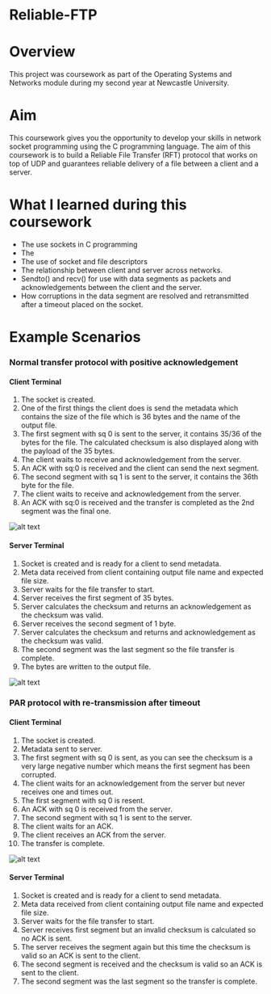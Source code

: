 # Reliable-FTP

# Overview

This project was coursework as part of the Operating Systems and Networks module during my second year at Newcastle University.

# Aim

This coursework gives you the opportunity to develop your skills in network socket programming using
the C programming language. The aim of this coursework is to build a Reliable File Transfer (RFT)
protocol that works on top of UDP and guarantees reliable delivery of a file between a client and a
server. 

# What I learned during this coursework

* The use sockets in C programming
* The 
* The use of socket and file descriptors
* The relationship between client and server across networks.
* Sendto() and recv() for use with data segments as packets and acknowledgements between the client and the server.
* How corruptions in the data segment are resolved and retransmitted after a timeout placed on the socket.

# Example Scenarios

### Normal transfer protocol with positive acknowledgement
#### Client Terminal
1.	The socket is created. 
2.	One of the first things the client does is send the metadata which contains the size of the file which is 36 bytes and the name of the output file. 
3.	The first segment with sq 0 is sent to the server, it contains 35/36 of the bytes for the file. The calculated checksum is also displayed along with the payload of the 35 bytes. 
4.	The client waits to receive and acknowledgement from the server. 
5.	An ACK with sq:0 is received and the client can send the next segment. 
6.  The second segment with sq 1 is sent to the server, it contains the 36th byte for the file. 
7.  The client waits to receive and acknowledgement from the server. 
8.	An ACK with sq:0 is received and the transfer is completed as the 2nd segment was the final one.

![alt text](http://url/to/img.png)
#### Server Terminal
1.	Socket is created and is ready for a client to send metadata. 
2.	Meta data received from client containing output file name and expected file size. 
3.	Server waits for the file transfer to start. 
4.	Server receives the first segment of 35 bytes. 
5.	Server calculates the checksum and returns an acknowledgement as the checksum was valid. 
6.	Server receives the second segment of 1 byte. 
7.	Server calculates the checksum and returns and acknowledgement as the checksum was valid. 
8.	The second segment was the last segment so the file transfer is complete. 
9.	The bytes are written to the output file.

![alt text](http://url/to/img.png)

### PAR protocol with re-transmission after timeout

#### Client Terminal
1.	The socket is created. 
2.	Metadata sent to server. 
3.	The first segment with sq 0 is sent, as you can see the checksum is a very large negative number which means the first segment has been corrupted. 
4.	The client waits for an acknowledgement from the server but never receives one and times out. 
5.	The first segment with sq 0 is resent. 
6.	An ACK with sq 0 is received from the server. 
7.	The second segment with sq 1 is sent to the server. 
8.	The client waits for an ACK. 
9.	The client receives an ACK from the server. 
10.	The transfer is complete.

![alt text](http://url/to/img.png)

#### Server Terminal

1.	Socket is created and is ready for a client to send metadata. 
2.	Meta data received from client containing output file name and expected file size. 
3.	Server waits for the file transfer to start. 
4.	Server receives first segment but an invalid checksum is calculated so no ACK is sent. 
5.	The server receives the segment again but this time the checksum is valid so an ACK is sent to the client. 
6.	The second segment is received and the checksum is valid so an ACK is sent to the client. 
7.	The second segment was the last segment so the transfer is complete.

